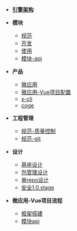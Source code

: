 - [**引擎架构**](./docs/xengine/arch/xengine-引擎架构.md)

- **模块**
  - [规范](./docs/modules/模块-规范.md)
  - [开发](./docs/modules/模块-开发.md)
  - [使用](./docs/modules/模块-使用.md)
  - [模块-api](./docs/modules/all/模块-scan.md)
  
- **产品**
  - [微应用](./docs/product/微应用.md)
  - [微应用-Vue项目配置](./docs/product/微应用-Vue项目配置.md)
  - [x-cli](./docs/product/x-cli.md)
  - [coge](./docs/product/coge.md)
  
- **工程管理**
  
  - [规范-质量控制](./docs/versionlize/规范-质量控制.md)
  - [规范-git](./docs/versionlize/规范-git.md)
  
- **设计**
  
  - [基座设计](./基座设计.md)
  - [包管理设计](./包管理设计.md) 
  - [单repo设计](./单repo设计.md)
  - [安全1.0.stage](./todos-1.0.md)
  
  
  
- **微应用-Vue项目流程**
	- [框架搭建](./docs/Vue-product/微应用-Vue项目配置.md)
	- [模块api](./docs/modules/all/模块-scan.md)
